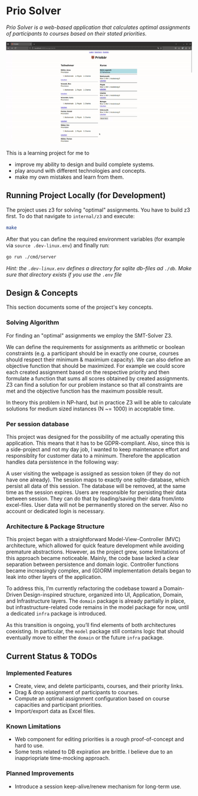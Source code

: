 # Prio Solver
*Prio Solver is a web-based application that calculates optimal assignments of participants to courses based on their stated priorities.*

![How it looks](assets/demo.gif)

This is a learning project for me to 
- improve my ability to design and build complete systems.
- play around with different technologies and concepts.
- make my own mistakes and learn from them.

## Running Project Locally (for Development) 

The project uses z3 for solving "optimal" assignments. You have to build z3 first. To do that navigate to `internal/z3` and execute:
```sh
make
```

After that you can define the required environment variables (for example via `source .dev-linux.env`) and finally run:
```sh
go run ./cmd/server
```

*Hint: the `.dev-linux.env` defines a directory for sqlite db-files ad `./db`. Make sure that directory exists if you use the `.env` file*

## Design & Concepts
This section documents some of the project's key concepts.

### Solving Algorithm
For finding an "optimal" assignments we employ the SMT-Solver Z3.

We can define the requirements for assignments as arithmetic or boolean constraints (e.g. a participant should be in exactly one course, courses should respect their minimum & maximium capacity). We can also define an objective function that should be maximized. For example we could score each created assignment based on the respective priority and then formulate a function that sums all scores obtained by created assignments. Z3 can find a solution for our problem instance so that all constraints are met and the objective function has the maximum possible result.

In theory this problem in NP-hard, but in practice Z3 will be able to calculate solutions for medium sized instances (N ~= 1000) in acceptable time.

### Per session database
This project was designed for the possibility of me actually operating this application. This means that it has to be GDPR-compliant. Also, since this is a side-project and not my day job, I wanted to keep maintenance effort and responsiblity for customer data to a minimum.
Therefore the application handles data persistence in the following way:

A user visiting the webpage is assigned as session token (if they do not have one already). The session maps to exactly one sqlite-database, which persist all data of this session. The database will be removed, at the same time as the session expires. Users are responsible for persisting their data between session. They can do that by loading/saving their data from/into excel-files. User data will not be permanently stored on the server. Also no account or dedicated login is necessary.

### Architecture & Package Structure
This project began with a straightforward Model-View-Controller (MVC) architecture, which allowed for quick feature development while avoiding premature abstractions.
However, as the project grew, some limitations of this approach became noticeable. Mainly, the code base lacked a clear separation between persistence and domain logic. Controller functions became increasingly complex, and (G)ORM implementation details began to leak into other layers of the application.

To address this, I’m currently refactoring the codebase toward a Domain-Driven Design-inspired structure, organized into UI, Application, Domain, and Infrastructure layers. The `domain` package is already partially in place, but infrastructure-related code remains in the model package for now, until a dedicated `infra` package is introduced.

As this transition is ongoing, you’ll find elements of both architectures coexisting. In particular, the `model` package still contains logic that should eventually move to either the `domain` or the future `infra` package.

## Current Status & TODOs

### Implemented Features
- Create, view, and delete participants, courses, and their priority links.
- Drag & drop assignment of participants to courses.
- Compute an optimal assignment configuration based on course capacities and participant priorities.
- Import/export data as Excel files.

### Known Limitations
- Web component for editing priorities is a rough proof-of-concept and hard to use.
- Some tests related to DB expiration are brittle. I believe due to an inappriopriate time-mocking approach.

### Planned Improvements
- Introduce a session keep-alive/renew mechanism for long-term use.

